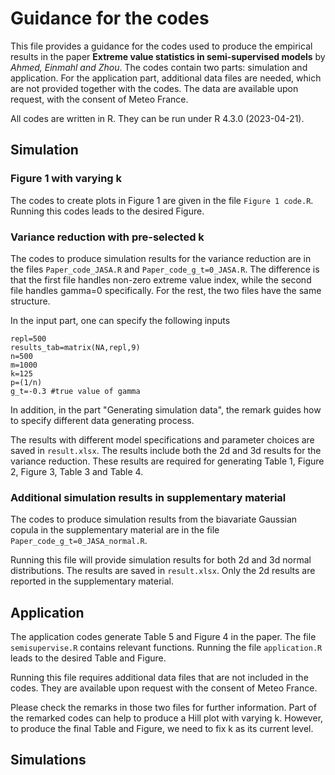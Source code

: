 # Guidance for the codes

This file provides a guidance for the codes used to produce the empirical results in the paper **Extreme value statistics in semi-supervised models** by *Ahmed, Einmahl and Zhou*. The codes contain two parts: simulation and application. For the application part, additional data files are needed, which are not provided together with the codes. The data are available upon request, with the consent of Meteo France.

All codes are written in R. They can be run under R 4.3.0 (2023-04-21).

## Simulation

### Figure 1 with varying k

The codes to create plots in Figure 1 are given in the file `Figure 1 code.R`. Running this codes leads to the desired Figure.

### Variance reduction with pre-selected k
The codes to produce simulation results for the variance reduction are in the files `Paper_code_JASA.R` and `Paper_code_g_t=0_JASA.R`. The difference is that the first file handles non-zero extreme value index, while the second file handles gamma=0 specifically. For the rest, the two files have the same structure.

In the input part, one can specify the following inputs 

```
repl=500
results_tab=matrix(NA,repl,9)
n=500
m=1000
k=125
p=(1/n) 
g_t=-0.3 #true value of gamma
```
In addition, in the part "Generating simulation data", the remark guides how to specify different data generating process.

The results with different model specifications and parameter choices are saved in `result.xlsx`. The results include both the 2d and 3d results for the variance reduction. These results are required for generating Table 1, Figure 2, Figure 3, Table 3 and Table 4.

### Additional simulation results in supplementary material

The codes to produce simulation results from the biavariate Gaussian copula in the supplementary material are in the file `Paper_code_g_t=0_JASA_normal.R`. 

Running this file will provide simulation results for both 2d and 3d normal distributions. The results are saved in `result.xlsx`. Only the 2d results are reported in the supplementary material.

## Application

The application codes generate Table 5 and Figure 4 in the paper. The file `semisupervise.R` contains relevant functions. Running the file `application.R` leads to the desired Table and Figure. 

Running this file requires additional data files that are not included in the codes. They are available upon request with the consent of Meteo France.

Please check the remarks in those two files for further information. Part of the remarked codes can help to produce a Hill plot with varying k. However, to produce the final Table and Figure, we need to fix k as its current level.

## Simulations
